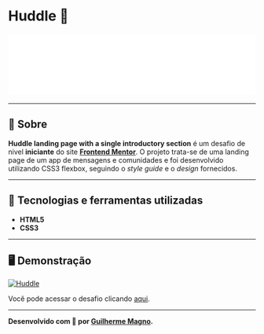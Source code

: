 # Huddle 💬
<p align="center">
<img src="img/logo.svg" alt="Huddle" title="Huddle">
</p>

---
## 📖 Sobre   
**Huddle landing page with a single introductory section** é um desafio de nivel **iniciante** do site **[Frontend Mentor](https://www.frontendmentor.io/)**. O projeto trata-se de uma landing page de um app de mensagens e comunidades e foi desenvolvido utilizando CSS3 flexbox, seguindo o _style guide_ e o _design_ fornecidos.

---
## 🚀 Tecnologias e ferramentas utilizadas
- **HTML5**
- **CSS3**

---
## 🖥️ Demonstração
[![Huddle](https://i.imgur.com/bftdIrk.png "Clique para acessar o desafio")](https://devmagno.github.io/coding-challenges/challenges/Huddle/index.html "Clique para acessar o desafio")   

Você pode acessar o desafio clicando [aqui](https://devmagno.github.io/coding-challenges/challenges/Huddle/index.html).

---
**Desenvolvido com 💜 por [Guilherme Magno](https://github.com/devmagno/).**